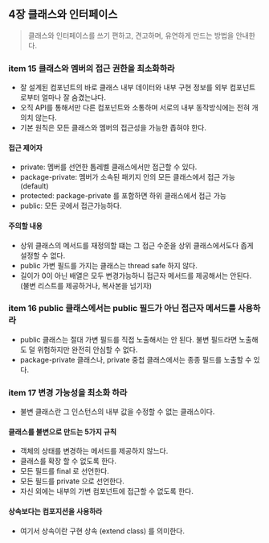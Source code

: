 ## 4장 클래스와 인터페이스 
> 클래스와 인터페이스를 쓰기 편하고, 견고하며, 유연하게 만드는 방법을 안내한다. 

### item 15 클래스와 멤버의 접근 권한을 최소화하라
- 잘 설계된 컴포넌트의 바로 클래스 내부 데이터와 내부 구현 정보를 외부 컴포넌트로부터 얼마나 잘 숨겼는냐다.
- 오직 API를 통해서만 다른 컴포넌트와 소통하며 서로의 내부 동작방식에는 전혀 개의치 않는다.
- 기본 원칙은 모든 클래스와 멤버의 접근성을 가능한 좁혀야 한다. 

#### 접근 제어자 
- private: 멤버를 선언한 톱레벨 클래스에서만 접근할 수 있다. 
- package-private: 멤버가 소속된 패키지 안의 모든 클래스에서 접근 가능 (default)
- protected: package-private 를 포함하면 하위 클래스에서 접근 가능
- public: 모든 곳에서 접근가능하다.

#### 주의할 내용 
- 상위 클래스의 메서드를 재정의할 떄는 그 접근 수준을 상위 클래스에서도다 좁게 설정할 수 없다.
- public 가변 필드를 가지는 클래스는 thread safe 하지 않다. 
- 길이가 0이 아닌 배열은 모두 변경가능하니 접근자 메서드를 제공해서는 안된다. (불변 리스트를 제공하거나, 복사본을 넘기자)

### item 16 public 클래스에서는 public 필드가 아닌 접근자 메서드를 사용하라 
- public 클래스는 절대 가변 필드를 직접 노출해서는 안 된다. 불변 필드라면 노출해도 덜 위험하지만 완전히 안심할 수 없다. 
- package-private 클래스나, private 중첩 클래스에서는 종종 필드를 노출할 수 있다. 

### item 17 변경 가능성을 최소화 하라 
- 불변 클래스란 그 인스턴스의 내부 값을 수정할 수 없는 클래스이다. 

#### 클래스를 불변으로 만드는 5가지 규칙
- 객체의 상태를 변경하는 메서드를 제공하지 않느다. 
- 클래스를 확장 할 수 없도록 한다. 
- 모든 필드를 final 로 선언한다. 
- 모든 필드를 private 으로 선언한다. 
- 자신 외에는 내부의 가변 컴포넌트에 접근할 수 없도록 한다.

#### 상속보다는 컴포지션을 사용하라 
- 여기서 상속이란 구현 상속 (extend class) 를 의미한다. 
